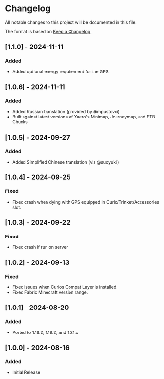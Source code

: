 # Changelog

All notable changes to this project will be documented in this file.

The format is based on [Keep a Changelog](https://keepachangelog.com/en/1.1.0/),

## [1.1.0] - 2024-11-11

### Added

- Added optional energy requirement for the GPS

## [1.0.6] - 2024-11-11

### Added

- Added Russian translation (provided by @mpustovoi)
- Built against latest versions of Xaero's Minimap, Journeymap, and FTB Chunks

## [1.0.5] - 2024-09-27

### Added

- Added Simplified Chinese translation (via @suoyukii)

## [1.0.4] - 2024-09-25

### Fixed

- Fixed crash when dying with GPS equipped in Curio/Trinket/Accessories slot.

## [1.0.3] - 2024-09-22

### Fixed

- Fixed crash if run on server

## [1.0.2] - 2024-09-13

### Fixed

- Fixed issues when Curios Compat Layer is installed.
- Fixed Fabric Minecraft version range.

## [1.0.1] - 2024-08-20

### Added

- Ported to 1.18.2, 1.19.2, and 1.21.x

## [1.0.0] - 2024-08-16

### Added

- Initial Release